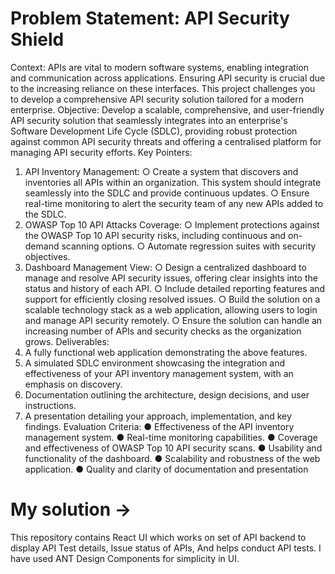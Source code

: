 # Problem Statement: API Security Shield
Context:
APIs are vital to modern software systems, enabling integration and communication across
applications. Ensuring API security is crucial due to the increasing reliance on these interfaces.
This project challenges you to develop a comprehensive API security solution tailored for a
modern enterprise.
Objective:
Develop a scalable, comprehensive, and user-friendly API security solution that seamlessly
integrates into an enterprise's Software Development Life Cycle (SDLC), providing robust
protection against common API security threats and offering a centralised platform for managing
API security efforts.
Key Pointers:
1. API Inventory Management:
○ Create a system that discovers and inventories all APIs within an organization.
This system should integrate seamlessly into the SDLC and provide continuous
updates.
○ Ensure real-time monitoring to alert the security team of any new APIs added to
the SDLC.
2. OWASP Top 10 API Attacks Coverage:
○ Implement protections against the OWASP Top 10 API security risks, including
continuous and on-demand scanning options.
○ Automate regression suites with security objectives.
3. Dashboard Management View:
○ Design a centralized dashboard to manage and resolve API security issues,
offering clear insights into the status and history of each API.
○ Include detailed reporting features and support for efficiently closing resolved
issues.
○ Build the solution on a scalable technology stack as a web application, allowing
users to login and manage API security remotely.
○ Ensure the solution can handle an increasing number of APIs and security
checks as the organization grows.
Deliverables:
1. A fully functional web application demonstrating the above features.
2. A simulated SDLC environment showcasing the integration and effectiveness of your
API inventory management system, with an emphasis on discovery.
3. Documentation outlining the architecture, design decisions, and user instructions.
4. A presentation detailing your approach, implementation, and key findings.
Evaluation Criteria:
● Effectiveness of the API inventory management system.
● Real-time monitoring capabilities.
● Coverage and effectiveness of OWASP Top 10 API security scans.
● Usability and functionality of the dashboard.
● Scalability and robustness of the web application.
● Quality and clarity of documentation and presentation



# My solution ->
This repository contains React UI which works on set of API backend to display API Test details, Issue status of APIs, And helps conduct API tests.
I have used ANT Design Components for simplicity in UI.
